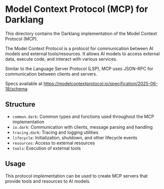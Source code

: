 # Model Context Protocol (MCP) for Darklang

This directory contains the Darklang implementation of the Model Context Protocol (MCP).

The Model Context Protocol is a protocol for communication between AI models and external tools/resources.
It allows AI models to access external data, execute code, and interact with various services.

Similar to the Language Server Protocol (LSP), MCP uses JSON-RPC for communication between clients and servers.

Specs available at https://modelcontextprotocol.io/specification/2025-06-18/schema

## Structure

- `common.dark`: Common types and functions used throughout the MCP implementation
- `io.dark`: Communication with clients, message parsing and handling
- `tracing.dark`: Tracing and logging utilities
- `lifecycle`: Initialization, shutdown, and other lifecycle events
- `resources`: Access to external resources
- `tools`: Execution of external tools

## Usage

This protocol implementation can be used to create MCP servers that provide tools and resources to AI models.